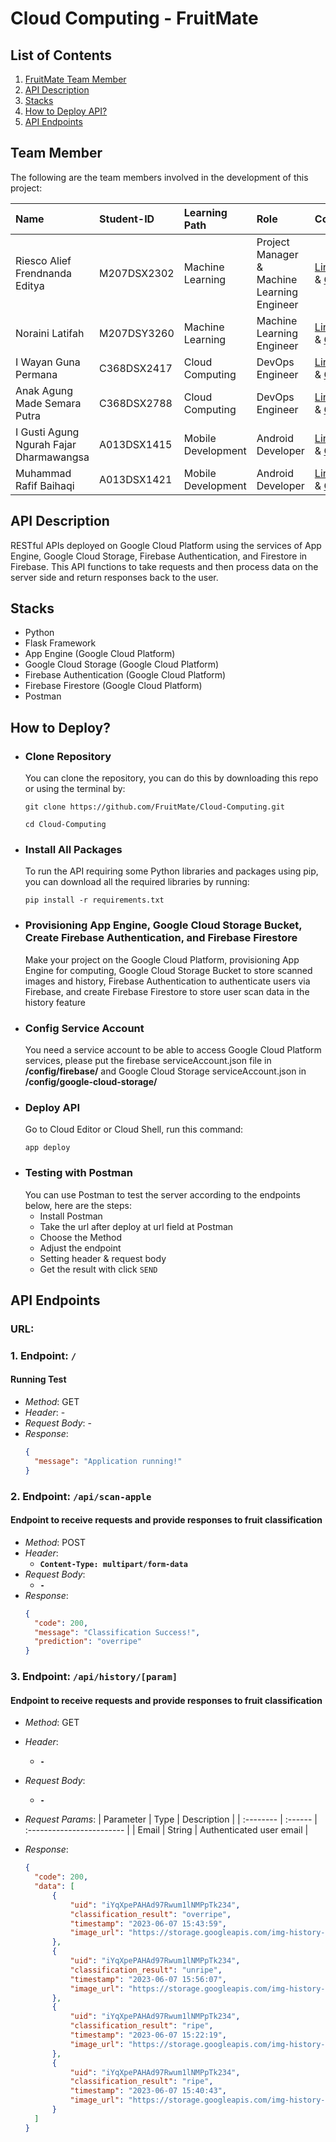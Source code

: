 # Cloud Computing - FruitMate

## List of Contents
1. [FruitMate Team Member](#team-member)
2. [API Description](#api-description)
3. [Stacks](#stacks)
4. [How to Deploy API?](#how-to-deploy?)
5. [API Endpoints](#api-enspoints)

## Team Member
The following are the team members involved in the development of this project:

| Name | Student-ID | Learning Path | Role | Contacts |
| :-------- | :------- | :-------------------------------- | :-------- | :-------- |
| Riesco Alief Frendnanda Editya | M207DSX2302 | Machine Learning | Project Manager & Machine Learning Engineer | [LinkedIn](https://www.linkedin.com/in/riesco-alief-frendnanda-editya-a65929244/) & [Github](https://github.com/riszt892) |
| Noraini Latifah | M207DSY3260 | Machine Learning | Machine Learning Engineer | [LinkedIn](https://www.linkedin.com/in/norainilatifah/) & [Github](https://github.com/Noraini09) |
| I Wayan Guna Permana | C368DSX2417 | Cloud Computing | DevOps Engineer | [LinkedIn](https://www.linkedin.com/in/i-wayan-guna-permana/) & [Github](https://github.com/gunapermana) |
| Anak Agung Made Semara Putra | C368DSX2788 | Cloud Computing | DevOps Engineer | [LinkedIn](https://www.linkedin.com/in/gungwahada1/) & [Github](https://github.com/Gungwahada1) |
| I Gusti Agung Ngurah Fajar Dharmawangsa | A013DSX1415 | Mobile Development | Android Developer | [LinkedIn](https://www.linkedin.com/in/ngurahfajar/) & [Github](https://github.com/NgurahFajar) |
| Muhammad Rafif Baihaqi | A013DSX1421 | Mobile Development | Android Developer | [LinkedIn](https://www.linkedin.com/in/muhammad-rafif-baihaqi-198b56226/) & [Github](https://github.com/Raff-28) |

## API Description
RESTful APIs deployed on Google Cloud Platform using the services of App Engine, Google Cloud Storage, Firebase Authentication, and Firestore in Firebase. This API functions to take requests and then process data on the server side and return responses back to the user.

## Stacks
- Python
- Flask Framework
- App Engine (Google Cloud Platform)
- Google Cloud Storage (Google Cloud Platform)
- Firebase Authentication (Google Cloud Platform)
- Firebase Firestore (Google Cloud Platform)
- Postman

## How to Deploy?

- ### Clone Repository
  You can clone the repository, you can do this by downloading this repo or using the terminal by:
  ```shell
  git clone https://github.com/FruitMate/Cloud-Computing.git
  ```
  ```shell
  cd Cloud-Computing
  ```
- ### Install All Packages
  To run the API requiring some Python libraries and packages using pip, you can download all the required libraries by running:
  ```shell
  pip install -r requirements.txt
  ```
- ### Provisioning App Engine, Google Cloud Storage Bucket, Create Firebase Authentication, and Firebase Firestore
  Make your project on the Google Cloud Platform, provisioning App Engine for computing, Google Cloud Storage Bucket to store scanned images and history, Firebase Authentication to authenticate users via Firebase, and create Firebase Firestore to store user scan data in the history feature
- ### Config Service Account
  You need a service account to be able to access Google Cloud Platform services, please put the firebase serviceAccount.json file in **/config/firebase/** and Google Cloud Storage serviceAccount.json in **/config/google-cloud-storage/**
- ### Deploy API
  Go to Cloud Editor or Cloud Shell, run this command:
  ```shell
  app deploy
  ```
- ### Testing with Postman
  You can use Postman to test the server according to the endpoints below, here are the steps:
  - Install Postman
  - Take the url after deploy at url field at Postman
  - Choose the Method
  - Adjust the endpoint
  - Setting header & request body
  - Get the result with click `SEND`

## API Endpoints

### URL: 

### 1. Endpoint: `/`
#### Running Test
- *Method*: GET
- *Header*: -
- *Request Body*: -
- *Response*:
  ```json
  {
    "message": "Application running!"
  }
  ```
  
### 2. Endpoint: `/api/scan-apple`
#### Endpoint to receive requests and provide responses to fruit classification
- *Method*: POST
- *Header*: 
  - **`Content-Type: multipart/form-data`**
- *Request Body*:
  - **`-`**
- *Response*:
  ```json
  {
    "code": 200,
    "message": "Classification Success!",
    "prediction": "overripe"
  }
  ```
  
### 3. Endpoint: `/api/history/[param]`
#### Endpoint to receive requests and provide responses to fruit classification
- *Method*: GET
- *Header*: 
  - **`-`**
- *Request Body*:
  - **`-`**
- *Request Params*:
  | Parameter | Type    | Description               |
  | :-------- | :------ | :------------------------ |
  | Email     | String  | Authenticated user email  |

- *Response*:
  ```json
  {
    "code": 200,
    "data": [
        {
            "uid": "iYqXpePAHAd97Rwum1lNMPpTk234",
            "classification_result": "overripe",
            "timestamp": "2023-06-07 15:43:59",
            "image_url": "https://storage.googleapis.com/img-history-storage-bucket/20230607154356_iYqXpePAHAd97Rwum1lNMPpTk2N2_0TjqBkd6WD.jpg"
        },
        {
            "uid": "iYqXpePAHAd97Rwum1lNMPpTk234",
            "classification_result": "unripe",
            "timestamp": "2023-06-07 15:56:07",
            "image_url": "https://storage.googleapis.com/img-history-storage-bucket/20230607155606_iYqXpePAHAd97Rwum1lNMPpTk2N2_yqVBs0lM1V.jpg"
        },
        {
            "uid": "iYqXpePAHAd97Rwum1lNMPpTk234",
            "classification_result": "ripe",
            "timestamp": "2023-06-07 15:22:19",
            "image_url": "https://storage.googleapis.com/img-history-storage-bucket/20230607152212_iYqXpePAHAd97Rwum1lNMPpTk2N2_XCaFE0odhY.jpg"
        },
        {
            "uid": "iYqXpePAHAd97Rwum1lNMPpTk234",
            "classification_result": "ripe",
            "timestamp": "2023-06-07 15:40:43",
            "image_url": "https://storage.googleapis.com/img-history-storage-bucket/20230607154040_iYqXpePAHAd97Rwum1lNMPpTk2N2_qezPXcnajK.jpg"
        }
    ]
  }
  ```
